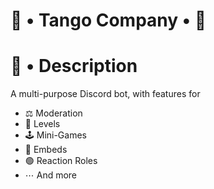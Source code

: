# 📌  •  Tango Company  • 📌  

# 📜 • Description

A multi-purpose Discord bot, with features for
- ⚖ Moderation
- 🏅 Levels
- 🕹 Mini-Games
- 📌 Embeds
- 🟢 Reaction Roles
- ⋯ And more
